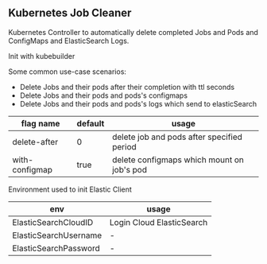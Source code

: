 ## Kubernetes Job Cleaner

Kubernetes Controller to automatically delete completed Jobs and Pods and ConfigMaps and ElasticSearch Logs.

Init with kubebuilder

Some common use-case scenarios:

* Delete Jobs and their pods after their completion with ttl seconds
* Delete Jobs and their pods and pods's configmaps
* Delete Jobs and their pods and pods's logs which send to elasticSearch

| flag name       | default | usage                                      |
| --------------- |---------|------------------------------------------- |
| delete-after    | 0       | delete job and pods after specified period |
| with-configmap  | true    | delete configmaps which mount on job's pod |

Environment used to init Elastic Client

| env                     | usage                     |
| ----------------------- | --------------------------|
| ElasticSearchCloudID    | Login Cloud ElasticSearch |
| ElasticSearchUsername   | -                         |
| ElasticSearchPassword   | -                         | 



